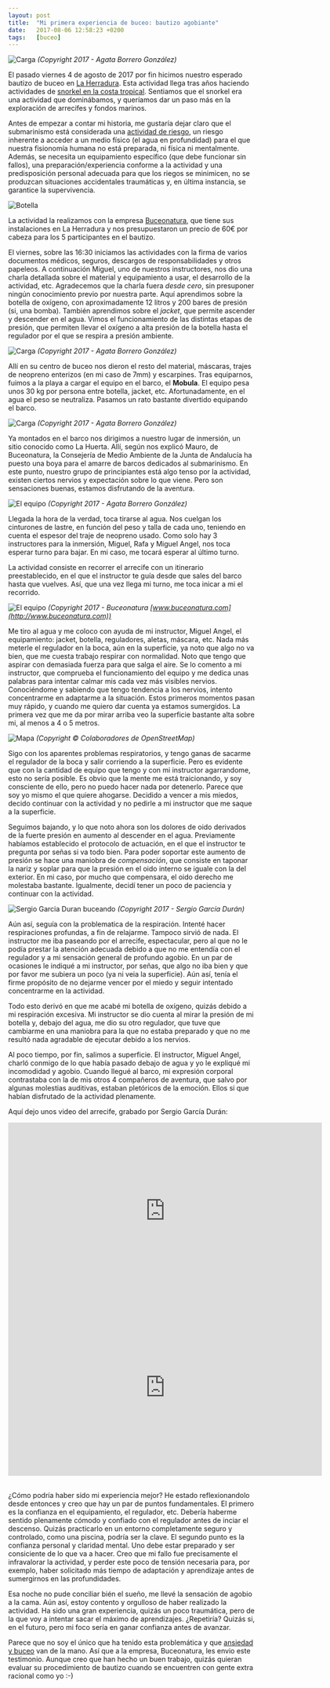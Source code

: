 ```yaml
---
layout: post
title:  "Mi primera experiencia de buceo: bautizo agobiante"
date:   2017-08-06 12:58:23 +0200
tags:	[buceo]
---
```


![Carga][carga1]
_(Copyright 2017 - Agata Borrero González)_

El pasado viernes 4 de agosto de 2017 por fin hicimos nuestro esperado bautizo
de buceo en [La Herradura][wiki_herradura]. Esta actividad llega tras años
haciendo actividades de [snorkel en la costa tropical][post_snorkel].
Sentiamos que el snorkel era una actividad que dominábamos, y queríamos dar un
paso más en la exploración de arrecifes y fondos marinos.

<!--more-->

Antes de empezar a contar mi historia, me gustaría dejar claro que el
submarinismo está considerada una [actividad de riesgo][riesgo], un riesgo
inherente a acceder a un medio físico (el agua en profundidad) para el que
nuestra fisionomía humana no está preparada, ni física ni mentalmente.
Además, se necesita un equipamiento específico (que debe funcionar sin fallos),
una preparación/experiencia conforme a la actividad y una predisposición
personal adecuada para que los riegos se minimicen, no se produzcan
situaciones accidentales traumáticas y, en última instancia, se garantice la
supervivencia.

![Botella][botella]

La actividad la realizamos con la empresa [Buceonatura][buceonatura], que tiene
sus instalaciones en La Herradura y nos presupuestaron un precio de 60€ por
cabeza para los 5 participantes en el bautizo.

El viernes, sobre las 16:30 iniciamos las actividades con la firma de varios
documentos médicos, seguros, descargos de responsabilidades y otros papeleos.
A continuación Miguel, uno de nuestros instructores, nos dio una charla
detallada sobre el material y equipamiento a usar, el desarrollo de la
actividad, etc. Agradecemos que la charla fuera *desde cero*, sin presuponer
ningún conocimiento previo por nuestra parte.
Aquí aprendimos sobre la botella de oxígeno, con aproximadamente 12 litros
y 200 bares de presión (si, una bomba). También aprendimos sobre el *jacket*,
que permite ascender y descender en el agua. Vimos el funcionamiento de las
distintas etapas de presión, que permiten llevar el oxígeno a alta presión
de la botella hasta el regulador por el que se respira a presión ambiente.

![Carga][carga2]
_(Copyright 2017 - Agata Borrero González)_

Allí en su centro de buceo nos dieron el resto del material, máscaras, trajes
de neopreno enterizos (en mi caso de 7mm) y escarpines. Tras equiparnos, fuimos
a la playa a cargar el equipo en el barco, el **Mobula**. El equipo pesa unos
30 kg por persona entre botella, jacket, etc. Afortunadamente, en el agua el
peso se neutraliza. Pasamos un rato bastante divertido equipando el barco.

![Carga][carga3]
_(Copyright 2017 - Agata Borrero González)_

Ya montados en el barco nos dirigimos a nuestro lugar de inmersión, un sitio
conocido como La Huerta. Allí, según nos explicó Mauro, de Buceonatura,
la Consejería de Medio Ambiente de la Junta de Andalucía ha
puesto una boya para el amarre de barcos dedicados al submarinismo.
En este punto, nuestro grupo de principiantes está algo tenso por la
actividad, existen ciertos nervios y expectación sobre lo que viene. Pero son
sensaciones buenas, estamos disfrutando de la aventura.

![El equipo][equipo1]
_(Copyright 2017 - Agata Borrero González)_

Llegada la hora de la verdad, toca tirarse al agua. Nos cuelgan los cinturones
de lastre, en función del peso y talla de cada uno, teniendo en cuenta el
espesor del traje de neopreno usado. Como solo hay 3 instructores para la
inmersión, Miguel, Rafa y Miguel Angel, nos toca esperar turno para bajar.
En mi caso, me tocará esperar al último turno.

La actividad consiste en recorrer el arrecife con un itinerario preestablecido,
en el que el instructor te guía desde que sales del barco hasta que vuelves.
Así, que una vez llega mi turno, me toca inicar a mi el recorrido.

![El equipo][equipo2]
_(Copyright 2017 - Buceonatura [www.buceonatura.com](http://www.buceonatura.com))_

Me tiro al agua y me coloco con ayuda de mi instructor, Miguel Angel, el
equipamiento: jacket, botella, reguladores, aletas, máscara, etc.
Nada más meterle el regulador en la boca, aún en la superficie, ya noto que
algo no va bien, que me cuesta trabajo respirar con normalidad. Noto que tengo
que aspirar con demasiada fuerza para que salga el aire. Se lo comento a mi
instructor, que comprueba el funcionamiento del equipo y me dedica unas palabras
para intentar calmar mis cada vez más visibles nervios.
Conociéndome y sabiendo que tengo tendencia a los nervios, intento concentrarme
en adaptarme a la situación.
Estos primeros momentos pasan muy rápido, y cuando me quiero dar cuenta ya estamos
sumergidos. La primera vez que me da por mirar arriba veo la superficie
bastante alta sobre mi, al menos a 4 o 5 metros.

![Mapa][mapa]
_(Copyright © Colaboradores de OpenStreetMap)_

Sigo con los aparentes problemas respiratorios, y tengo ganas de sacarme el
regulador de la boca y salir corriendo a la superficie. Pero es evidente que
con la cantidad de equipo que tengo y con mi instructor agarrandome, esto no
sería posible. Es obvio que la mente me está traicionando, y soy consciente de
ello, pero no puedo hacer nada por detenerlo. Parece que soy yo mismo el que
quiere ahogarse.
Decidido a vencer a mis miedos, decido continuar con la actividad y no pedirle
a mi instructor que me saque a la superficie.

Seguimos bajando, y lo que noto ahora son los dolores de oido
derivados de la fuerte presión en aumento al descender en el agua.
Previamente habíamos establecido el protocolo de actuación, en el que
el instructor te pregunta por señas si va todo bien. Para poder soportar
este aumento de presión se hace una maniobra de *compensación*, que consiste
en taponar la nariz y soplar para que la presión en el oido interno se iguale
con la del exterior.
En mi caso, por mucho que compensara, el oido derecho me molestaba bastante.
Igualmente, decidí tener un poco de paciencia y continuar con la actividad.

![Sergio Garcia Duran buceando][buceo]
_(Copyright 2017 - Sergio García Durán)_

Aún así, seguía con la problematica de la respiración. Intenté hacer
respiraciones profundas, a fin de relajarme. Tampoco sirvió de nada.
El instructor me iba paseando por el arrecife, espectacular, pero al que no le
podía prestar la atención adecuada debido a que no me entendía con el regulador
y a mi sensación general de profundo agobio.
En un par de ocasiones le indiqué a mi instructor, por señas, que algo no iba
bien y que por favor me subiera un poco (ya ni veia la superficie).
Aún así, tenía el firme propósito de no dejarme vencer por el miedo y seguir
intentado concentrarme en la actividad.

Todo esto derivó en que me acabé mi botella de oxígeno, quizás debido a mi
respiración excesiva. Mi instructor se dio cuenta al mirar la presión de mi
botella y, debajo del agua, me dio su otro regulador, que tuve que cambiarme
en una maniobra para la que no estaba preparado y que no me resultó nada
agradable de ejecutar debido a los nervios.

Al poco tiempo, por fin, salimos a superficie. El instructor, Miguel Angel,
charló conmigo de lo que había pasado debajo de agua y yo le expliqué mi
incomodidad y agobio.
Cuando llegué al barco, mi expresión corporal contrastaba con la de mis otros
4 compañeros de aventura, que salvo por algunas molestias auditivas, estaban
pletóricos de la emoción. Ellos si que habían disfrutado de la actividad
plenamente.

Aquí dejo unos video del arrecife, grabado por Sergio García Durán:

<center>
<iframe width="640" height="360"
	src="https://www.youtube-nocookie.com/embed/MM-_8rSIAhI"
	frameborder="0" allowfullscreen>
</iframe>

<iframe width="640" height="360"
	src="https://www.youtube-nocookie.com/embed/GiFoT1t23-8"
	frameborder="0" allowfullscreen>
</iframe>
</center>

<br/>

¿Cómo podría haber sido mi experiencia mejor? He estado reflexionandolo desde
entonces y creo que hay un par de puntos fundamentales. El primero es la
confianza en el equipamiento, el regulador, etc. Debería haberme sentido
plenamente cómodo y confiado con el regulador antes de inciar el descenso.
Quizás practicarlo en un entorno completamente seguro y controlado, como una
piscina, podría ser la clave.
El segundo punto es la confianza personal y claridad mental. Uno debe estar
preparado y ser consiciente de lo que va a hacer. Creo que mi fallo fue
precisamente el infravalorar la actividad, y perder este poco de tensión
necesaria para, por exemplo, haber solicitado más tiempo de adaptación y
aprendizaje antes de sumergirnos en las profundidades.

Esa noche no pude conciliar bién el sueño, me llevé la sensación de agobio a
la cama. Aún así, estoy contento y orgulloso de haber realizado la actividad.
Ha sido una gran experiencia, quizás un poco traumática, pero de la que voy a
intentar sacar el máximo de aprendizajes.
¿Repetiría? Quizás si, en el futuro, pero mi foco sería en ganar confianza
antes de avanzar.

Parece que no soy el único que ha tenido esta problemática y que
[ansiedad y buceo][evaluacion] van de la mano. Así que a la empresa,
Buceonatura, les envio este testimonio. Aunque creo que han hecho
un buen trabajo, quizás quieran evaluar su procedimiento de bautizo cuando se
encuentren con gente extra racional como yo :-)

[wiki_herradura]:	https://es.wikipedia.org/wiki/La_Herradura
[post_snorkel]:		{{site.url}}/2016/09/01/snorkel_costa_tropical.html
[riesgo]:		http://www.forobuceo.com/phpBB3/viewtopic.php?p=804604&sid=5187e2c583ff494ab94e39af6f2fd093#p804604
[buceonatura]:		http://www.buceonatura.com/
[evaluacion]:		http://psicologiadelbuceo.blogspot.com.es/2012/12/psicodiagnostico-de-la-ansiedad-en-el.html
[mapa]:			{{site.url}}/assets/20170806-01-mapa.png
[botella]:		{{site.url}}/assets/20170806-02-botella.png
[carga1]:		{{site.url}}/assets/20170806-03-carga.png
[carga2]:		{{site.url}}/assets/20170806-04-carga.png
[equipo1]:		{{site.url}}/assets/20170806-05-equipo.png
[equipo2]:		{{site.url}}/assets/20170806-06-equipo.png
[carga3]:		{{site.url}}/assets/20170806-07-carga.png
[buceo]:		{{site.url}}/assets/20170806-08-buceo.png
